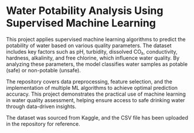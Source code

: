 # Water Potability Analysis Using Supervised Machine Learning
This project applies supervised machine learning algorithms to predict the potability of water based on various quality parameters. The dataset includes key factors such as pH, turbidity, dissolved CO₂, conductivity, hardness, alkalinity, and free chlorine, which influence water quality. By analyzing these parameters, the model classifies water samples as potable (safe) or non-potable (unsafe).

The repository covers data preprocessing, feature selection, and the implementation of multiple ML algorithms to achieve optimal prediction accuracy. This project demonstrates the practical use of machine learning in water quality assessment, helping ensure access to safe drinking water through data-driven insights.

The dataset was sourced from Kaggle, and the CSV file has been uploaded in the repository for reference.
